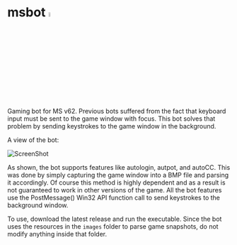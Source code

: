 # msbot <img src="https://github.com/4148/msbot/blob/master/images/msbotgui.ico" width="5%" height="5%"/>
Gaming bot for MS v62. Previous bots suffered from the fact that keyboard input must be sent to the game window with focus. This bot solves that problem by sending keystrokes to the game window in the background.

A view of the bot:

![ScreenShot](https://raw.github.com/4148/msbot/master/msbot.png)

As shown, the bot supports features like autologin, autpot, and autoCC. This was done by simply capturing the game window into a BMP file and parsing it accordingly. Of course this method is highly dependent and as a result is not guaranteed to work in other versions of the game. All the bot features use the PostMessage() Win32 API function call to send keystrokes to the background window.

To use, download the latest release and run the executable. Since the bot uses the resources in the `images` folder to parse game snapshots, do not modify anything inside that folder.
